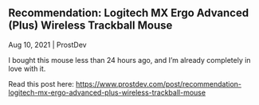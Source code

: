 ## Recommendation: Logitech MX Ergo Advanced (Plus) Wireless Trackball Mouse

Aug 10, 2021 | ProstDev

I bought this mouse less than 24 hours ago, and I’m already completely in love with it.

Read this post here:
https://www.prostdev.com/post/recommendation-logitech-mx-ergo-advanced-plus-wireless-trackball-mouse 